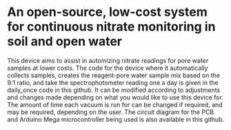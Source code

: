 # An open-source, low-cost system for continuous nitrate monitoring in soil and open water

This device aims to assist in automizing nitrate readings for pore water samples at lower costs. The code for the device where it automatically collects samples, creates the reagent-pore water sample mix based on the 9:1 ratio, and take the spectrophotometer reading one a day is given in the daily_once code in this github. It can be modified according to adjustments and changes made depending on what you would like to use this device for. The amount of time each vacuum is run for can be changed if required, and may be required, depending on the user. The circuit diagram for the PCB and Arduino Mega microcontroller being used is also available in this github. 
